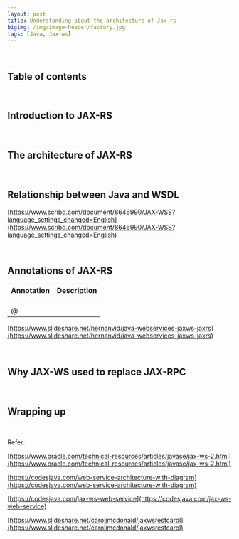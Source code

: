 ```yaml
---
layout: post
title: Understanding about the architecture of Jax-rs
bigimg: /img/image-header/factory.jpg
tags: [Java, Jax-ws]
---
```




<br>

## Table of contents





<br>

## Introduction to JAX-RS






<br>

## The architecture of JAX-RS





<br>

## Relationship between Java and WSDL



[https://www.scribd.com/document/8646990/JAX-WSS?language_settings_changed=English](https://www.scribd.com/document/8646990/JAX-WSS?language_settings_changed=English)




<br>

## Annotations of JAX-RS

|            Annotation           |                                  Description                                    |
| ------------------------------- | ------------------------------------------------------------------------------- |
|                      | |
|                       | |
|                          | |
| @


[https://www.slideshare.net/hernanvid/java-webservices-jaxws-jaxrs](https://www.slideshare.net/hernanvid/java-webservices-jaxws-jaxrs)


<br>

## Why JAX-WS used to replace JAX-RPC






<br>

## Wrapping up



<br>

Refer:

[https://www.oracle.com/technical-resources/articles/javase/jax-ws-2.html](https://www.oracle.com/technical-resources/articles/javase/jax-ws-2.html)

[https://codesjava.com/web-service-architecture-with-diagram](https://codesjava.com/web-service-architecture-with-diagram)

[https://codesjava.com/jax-ws-web-service](https://codesjava.com/jax-ws-web-service)

[https://www.slideshare.net/caroljmcdonald/jaxwsrestcarol](https://www.slideshare.net/caroljmcdonald/jaxwsrestcarol)

